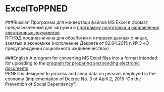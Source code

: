 # ExcelToPPNED
 ###Russian
Программа для конвертаци файлов MS Excel в формат, предназначенный для загрузки в [программу подготовки и направления электронных документов](https://www.gb.by/novosti/ekonomika/sozdana-novaya-versiya-po-dlya-napolneni)   
ППНЭД предназначена для обработки и отправки данных о лицах, занятых в экономике (исполнение  Декрета от 02.04.2015 г. № 3 «О предупреждении социального иждивенчества»)



###English
A program for converting MS Excel files into a format intended for uploading to the [program for preparing and sending electronic documents](https://www.gb.by/novosti/ekonomika/sozdana-novaya-versiya-po-dlya-napolneni)   
PPNED is designed to process and send data on persons employed in the economy (implementation of Decree No. 3 of April 2, 2015 “On the Prevention of Social Dependency”)
